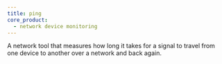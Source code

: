 ```yaml
---
title: ping
core_product:
  - network device monitoring
---
```

A network tool that measures how long it takes for a signal to travel from one device to another over a network and back again.